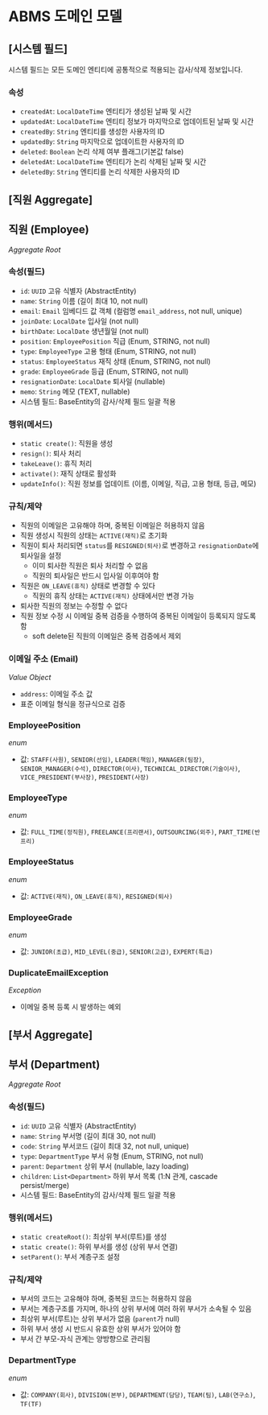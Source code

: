 # ABMS 도메인 모델

## [시스템 필드]
시스템 필드는 모든 도메인 엔티티에 공통적으로 적용되는 감사/삭제 정보입니다.
### 속성
- `createdAt`: `LocalDateTime` 엔티티가 생성된 날짜 및 시간
- `updatedAt`: `LocalDateTime` 엔티티 정보가 마지막으로 업데이트된 날짜 및 시간
- `createdBy`: `String` 엔티티를 생성한 사용자의 ID
- `updatedBy`: `String` 마지막으로 업데이트한 사용자의 ID
- `deleted`: `Boolean` 논리 삭제 여부 플래그(기본값 false)
- `deletedAt`: `LocalDateTime` 엔티티가 논리 삭제된 날짜 및 시간
- `deletedBy`: `String` 엔티티를 논리 삭제한 사용자의 ID

## [직원 Aggregate]

## 직원 (Employee)
_Aggregate Root_
### 속성(필드)
- `id`: `UUID` 고유 식별자 (AbstractEntity)
- `name`: `String` 이름 (길이 최대 10, not null)
- `email`: `Email` 임베디드 값 객체 (컬럼명 `email_address`, not null, unique)
- `joinDate`: `LocalDate` 입사일 (not null)
- `birthDate`: `LocalDate` 생년월일 (not null)
- `position`: `EmployeePosition` 직급 (Enum, STRING, not null)
- `type`: `EmployeeType` 고용 형태 (Enum, STRING, not null)
- `status`: `EmployeeStatus` 재직 상태 (Enum, STRING, not null)
- `grade`: `EmployeeGrade` 등급 (Enum, STRING, not null)
- `resignationDate`: `LocalDate` 퇴사일 (nullable)
- `memo`: `String` 메모 (TEXT, nullable)
- 시스템 필드: BaseEntity의 감사/삭제 필드 일괄 적용
### 행위(메서드)
- `static create()`: 직원을 생성
- `resign()`: 퇴사 처리
- `takeLeave()`: 휴직 처리
- `activate()`: 재직 상태로 활성화
- `updateInfo()`: 직원 정보를 업데이트 (이름, 이메일, 직급, 고용 형태, 등급, 메모)
### 규칙/제약
- 직원의 이메일은 고유해야 하며, 중복된 이메일은 허용하지 않음
- 직원 생성시 직원의 상태는 `ACTIVE(재직)`로 초기화
- 직원이 퇴사 처리되면 `status`를 `RESIGNED(퇴사)`로 변경하고 `resignationDate`에 퇴사일을 설정
  - 이미 퇴사한 직원은 퇴사 처리할 수 없음
  - 직원의 퇴사일은 반드시 입사일 이후여야 함
- 직원은 `ON_LEAVE(휴직)` 상태로 변경할 수 있다
  - 직원의 휴직 상태는 `ACTIVE(재직)` 상태에서만 변경 가능
- 퇴사한 직원의 정보는 수정할 수 없다
- 직원 정보 수정 시 이메일 중복 검증을 수행하여 중복된 이메일이 등록되지 않도록 함
  - soft delete된 직원의 이메일은 중복 검증에서 제외
### 이메일 주소 (Email)
_Value Object_
- `address`: 이메일 주소 값
- 표준 이메일 형식을 정규식으로 검증

### EmployeePosition
_enum_
- 값: `STAFF(사원)`, `SENIOR(선임)`, `LEADER(책임)`, `MANAGER(팀장)`, `SENIOR_MANAGER(수석)`, `DIRECTOR(이사)`, `TECHNICAL_DIRECTOR(기술이사)`, `VICE_PRESIDENT(부사장)`, `PRESIDENT(사장)`

### EmployeeType
_enum_
- 값: `FULL_TIME(정직원)`, `FREELANCE(프리랜서)`, `OUTSOURCING(외주)`, `PART_TIME(반프리)`

### EmployeeStatus
_enum_
- 값: `ACTIVE(재직)`, `ON_LEAVE(휴직)`, `RESIGNED(퇴사)`

### EmployeeGrade
_enum_
- 값: `JUNIOR(초급)`, `MID_LEVEL(중급)`, `SENIOR(고급)`, `EXPERT(특급)`

### DuplicateEmailException
_Exception_
- 이메일 중복 등록 시 발생하는 예외

## [부서 Aggregate]

## 부서 (Department)
_Aggregate Root_
### 속성(필드)
- `id`: `UUID` 고유 식별자 (AbstractEntity)
- `name`: `String` 부서명 (길이 최대 30, not null)
- `code`: `String` 부서코드 (길이 최대 32, not null, unique)
- `type`: `DepartmentType` 부서 유형 (Enum, STRING, not null)
- `parent`: `Department` 상위 부서 (nullable, lazy loading)
- `children`: `List<Department>` 하위 부서 목록 (1:N 관계, cascade persist/merge)
- 시스템 필드: BaseEntity의 감사/삭제 필드 일괄 적용

### 행위(메서드)
- `static createRoot()`: 최상위 부서(루트)를 생성
- `static create()`: 하위 부서를 생성 (상위 부서 연결)
- `setParent()`: 부서 계층구조 설정

### 규칙/제약
- 부서의 코드는 고유해야 하며, 중복된 코드는 허용하지 않음
- 부서는 계층구조를 가지며, 하나의 상위 부서에 여러 하위 부서가 소속될 수 있음
- 최상위 부서(루트)는 상위 부서가 없음 (`parent`가 null)
- 하위 부서 생성 시 반드시 유효한 상위 부서가 있어야 함
- 부서 간 부모-자식 관계는 양방향으로 관리됨

### DepartmentType
_enum_
- 값: `COMPANY(회사)`, `DIVISION(본부)`, `DEPARTMENT(담당)`, `TEAM(팀)`, `LAB(연구소)`, `TF(TF)`
